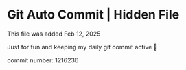 # Git Auto Commit | Hidden File

This file was added Feb 12, 2025

Just for fun and keeping my daily git commit active 🤪

commit number: 1216236
